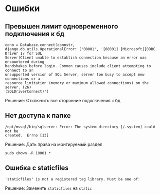 # Ошибки

## Превышен лимит одновременного подключения к бд
~~~~
conn = Database.connect(connstr,
django.db.utils.OperationalError: ('08001', '[08001] [Microsoft][ODBC Driver 17 for SQL 
Server]Client unable to establish connection because an error was encountered during 
handshakes before login. Common causes include client attempting to connect to an 
unsupported version of SQL Server, server too busy to accept new connections or a 
resource limitation (memory or maximum allowed connections) on the server. (26) 
(SQLDriverConnect)')
~~~~

Решение: Отключить все сторонние подключения к бд


## Нет доступа к папке
~~~~
/opt/mssql/bin/sqlservr: Error: The system directory [/.system] could not be 
created.  Errno [13]
~~~~
Решение: Дать права на монтируемый раздел
~~~~
sudo chown -R 10001 *
~~~~

## Ошибка с staticfiles
~~~~
'staticfiles' is not a registered tag library. Must be one of:
~~~~

Решение: Заменить `staticfiles` на `static`